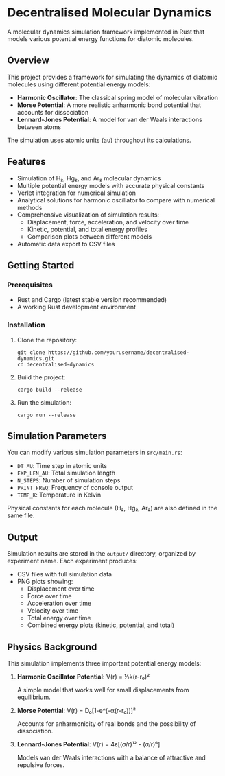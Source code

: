 # Decentralised Molecular Dynamics

A molecular dynamics simulation framework implemented in Rust that models various potential energy functions for diatomic molecules.

## Overview

This project provides a framework for simulating the dynamics of diatomic molecules using different potential energy models:

- **Harmonic Oscillator**: The classical spring model of molecular vibration
- **Morse Potential**: A more realistic anharmonic bond potential that accounts for dissociation
- **Lennard-Jones Potential**: A model for van der Waals interactions between atoms

The simulation uses atomic units (au) throughout its calculations.

## Features

- Simulation of H₂, Hg₂, and Ar₂ molecular dynamics
- Multiple potential energy models with accurate physical constants
- Verlet integration for numerical simulation
- Analytical solutions for harmonic oscillator to compare with numerical methods
- Comprehensive visualization of simulation results:
  - Displacement, force, acceleration, and velocity over time
  - Kinetic, potential, and total energy profiles
  - Comparison plots between different models
- Automatic data export to CSV files

## Getting Started

### Prerequisites

- Rust and Cargo (latest stable version recommended)
- A working Rust development environment

### Installation

1. Clone the repository:
   ```
   git clone https://github.com/yourusername/decentralised-dynamics.git
   cd decentralised-dynamics
   ```

2. Build the project:
   ```
   cargo build --release
   ```

3. Run the simulation:
   ```
   cargo run --release
   ```

## Simulation Parameters

You can modify various simulation parameters in `src/main.rs`:

- `DT_AU`: Time step in atomic units
- `EXP_LEN_AU`: Total simulation length
- `N_STEPS`: Number of simulation steps
- `PRINT_FREQ`: Frequency of console output
- `TEMP_K`: Temperature in Kelvin

Physical constants for each molecule (H₂, Hg₂, Ar₂) are also defined in the same file.

## Output

Simulation results are stored in the `output/` directory, organized by experiment name. Each experiment produces:

- CSV files with full simulation data
- PNG plots showing:
  - Displacement over time
  - Force over time
  - Acceleration over time
  - Velocity over time
  - Total energy over time
  - Combined energy plots (kinetic, potential, and total)

## Physics Background

This simulation implements three important potential energy models:

1. **Harmonic Oscillator Potential**: 
   V(r) = ½k(r-r₀)²
   
   A simple model that works well for small displacements from equilibrium.

2. **Morse Potential**:
   V(r) = D₀[1-e^(-α(r-r₀))]²
   
   Accounts for anharmonicity of real bonds and the possibility of dissociation.

3. **Lennard-Jones Potential**:
   V(r) = 4ε[(σ/r)¹² - (σ/r)⁶]
   
   Models van der Waals interactions with a balance of attractive and repulsive forces.


